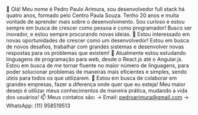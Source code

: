 👋 Olá! Meu nome é Pedro Paulo Arimura, sou desenvolvedor full stack há quatro anos, formado pelo Centro Paula Souza. Tenho 20 anos e muita vontade de aprender mais sobre o desenvolvimento. Sou curioso e estou sempre em busca de crescer como pessoa e como programador! Busco ser inovador, e estou sempre procurando novas ideias.
👀 Estou interessado em novas oportunidades de crescer como um desenvolvedor! Estou em busca de novos desafios, trabalhar com grandes sistemas e desenvolver novas respostas para os problemas que existem!
🌱 Atualmente estou estudando linguagens de programação para web, desde o React.js até o Angular.js. Estou em busca de me tornar fluente no maior número de linguagens, para poder solucionar problemas de maneiras mais eficientes e simples, sendo úteis para todos os que utilizarem.
💞️ Estou em busca de colaborar em grandes empresas, fazer a diferença onde quer que eu esteja! Meu maior desejo é utilizar meus conhecimentos de maneira prática, mudando a vida dos usuários!
📫 Meus contatos são: -> Email: pedroarimura@gmail.com -> WhatsApp: (11) 958519513
